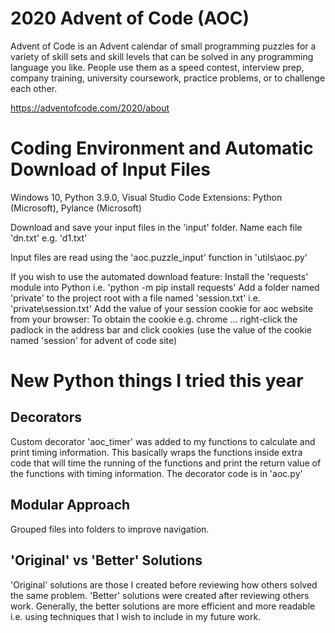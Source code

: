 # 2020 Advent of Code (AOC)
Advent of Code is an Advent calendar of small programming puzzles for a variety of skill sets and skill levels that can be solved in any programming language you like. People use them as a speed contest, interview prep, company training, university coursework, practice problems, or to challenge each other.

https://adventofcode.com/2020/about

# Coding Environment and Automatic Download of Input Files
Windows 10,
Python 3.9.0,
Visual Studio Code
    Extensions:
        Python (Microsoft),
        Pylance (Microsoft)

Download and save your input files in the 'input' folder.
    Name each file 'dn.txt' e.g. 'd1.txt'

Input files are read using the 'aoc.puzzle_input' function in 'utils\aoc.py'

If you wish to use the automated download feature:
    Install the 'requests' module into Python i.e. 'python -m pip install requests'
    Add a folder named 'private' to the project root with a file named 'session.txt' i.e. 'private\session.txt'
    Add the value of your session cookie for aoc website from your browser:
        To obtain the cookie e.g. chrome ... right-click the padlock in the address bar and click cookies (use the value of the cookie named 'session' for advent of code site)

# New Python things I tried this year
## Decorators 
Custom decorator 'aoc_timer' was added to my functions to calculate and print timing information. This basically wraps the functions inside extra code that will time the running of the functions and print the return value of the functions with timing information. The decorator code is in 'aoc.py'

## Modular Approach
Grouped files into folders to improve navigation.

## 'Original' vs 'Better' Solutions
'Original' solutions are those I created before reviewing how others solved the same problem. 'Better' solutions were created after reviewing others work. Generally, the better solutions are more efficient and more readable i.e. using techniques that I wish to include in my future work.


